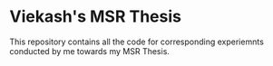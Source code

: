# Viekash's MSR Thesis
This repository contains all the code for corresponding experiemnts conducted by me towards my MSR Thesis. 